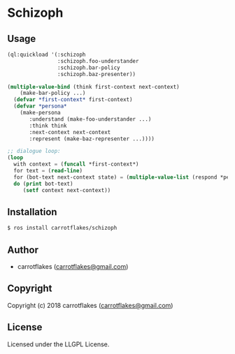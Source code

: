 # Schizoph

## Usage

``` lisp
(ql:quickload '(:schizoph
                :schizoph.foo-understander
                :schizoph.bar-policy
                :schizoph.baz-presenter))

(multiple-value-bind (think first-context next-context)
    (make-bar-policy ...)
  (defvar *first-context* first-context)
  (defvar *persona*
    (make-persona
       :understand (make-foo-understander ...)
       :think think
       :next-context next-context
       :represent (make-baz-representer ...))))

;; dialogue loop:
(loop
  with context = (funcall *first-context*)
  for text = (read-line)
  for (bot-text next-context state) = (multiple-value-list (respond *persona* text context))
  do (print bot-text)
     (setf context next-context))
```

## Installation
``` sh
$ ros install carrotflakes/schizoph
```

## Author

* carrotflakes (carrotflakes@gmail.com)

## Copyright

Copyright (c) 2018 carrotflakes (carrotflakes@gmail.com)

## License

Licensed under the LLGPL License.
